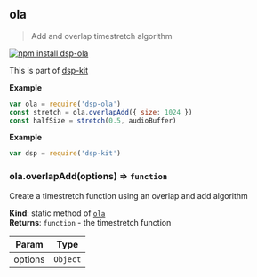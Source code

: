 <a name="module_ola"></a>

## ola
> Add and overlap timestretch algorithm

[![npm install dsp-ola](https://nodei.co/npm/dsp-ola.png?mini=true)](https://npmjs.org/package/dsp-ola/)

This is part of [dsp-kit](https://github.com/oramics/dsp-kit)

**Example**  
```js
var ola = require('dsp-ola')
const stretch = ola.overlapAdd({ size: 1024 })
const halfSize = stretch(0.5, audioBuffer)
```
**Example**  
```js
var dsp = require('dsp-kit')
```
<a name="module_ola.overlapAdd"></a>

### ola.overlapAdd(options) ⇒ <code>function</code>
Create a timestretch function using an overlap and add algorithm

**Kind**: static method of <code>[ola](#module_ola)</code>  
**Returns**: <code>function</code> - the timestretch function  

| Param | Type |
| --- | --- |
| options | <code>Object</code> | 

